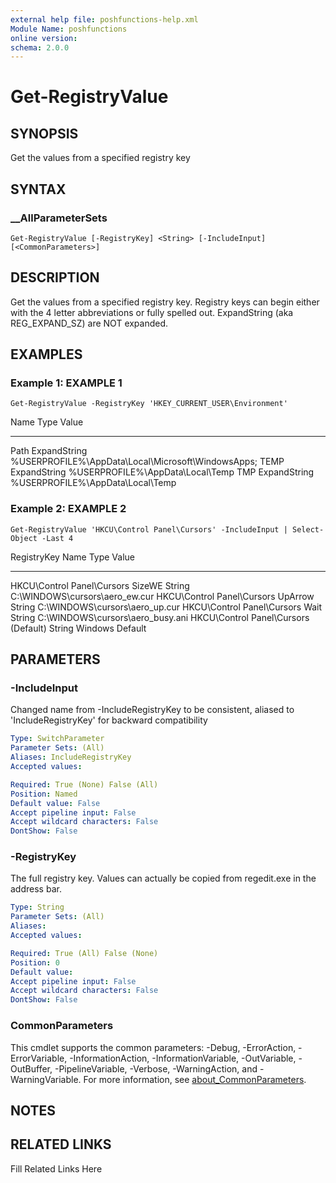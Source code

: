 ```yaml
---
external help file: poshfunctions-help.xml
Module Name: poshfunctions
online version: 
schema: 2.0.0
---
```


# Get-RegistryValue

## SYNOPSIS

Get the values from a specified registry key

## SYNTAX

### __AllParameterSets

```
Get-RegistryValue [-RegistryKey] <String> [-IncludeInput] [<CommonParameters>]
```

## DESCRIPTION

Get the values from a specified registry key.
Registry keys can begin either
with the 4 letter abbreviations or fully spelled out.
ExpandString (aka REG_EXPAND_SZ)
are NOT expanded.


## EXAMPLES

### Example 1: EXAMPLE 1

```
Get-RegistryValue -RegistryKey 'HKEY_CURRENT_USER\Environment'
```

Name Type         Value
---- ----         -----
Path ExpandString %USERPROFILE%\AppData\Local\Microsoft\WindowsApps;
TEMP ExpandString %USERPROFILE%\AppData\Local\Temp
TMP  ExpandString %USERPROFILE%\AppData\Local\Temp





### Example 2: EXAMPLE 2

```
Get-RegistryValue 'HKCU\Control Panel\Cursors' -IncludeInput | Select-Object -Last 4
```

RegistryKey                Name      Type   Value
-----------                ----      ----   -----
HKCU\Control Panel\Cursors SizeWE    String C:\WINDOWS\cursors\aero_ew.cur
HKCU\Control Panel\Cursors UpArrow   String C:\WINDOWS\cursors\aero_up.cur
HKCU\Control Panel\Cursors Wait      String C:\WINDOWS\cursors\aero_busy.ani
HKCU\Control Panel\Cursors (Default) String Windows Default






## PARAMETERS

### -IncludeInput

Changed name from -IncludeRegistryKey to be consistent, aliased to 'IncludeRegistryKey' for backward compatibility

```yaml
Type: SwitchParameter
Parameter Sets: (All)
Aliases: IncludeRegistryKey
Accepted values: 

Required: True (None) False (All)
Position: Named
Default value: False
Accept pipeline input: False
Accept wildcard characters: False
DontShow: False
```

### -RegistryKey

The full registry key.
Values can actually be copied from regedit.exe in the address bar.

```yaml
Type: String
Parameter Sets: (All)
Aliases: 
Accepted values: 

Required: True (All) False (None)
Position: 0
Default value: 
Accept pipeline input: False
Accept wildcard characters: False
DontShow: False
```


### CommonParameters

This cmdlet supports the common parameters: -Debug, -ErrorAction, -ErrorVariable, -InformationAction, -InformationVariable, -OutVariable, -OutBuffer, -PipelineVariable, -Verbose, -WarningAction, and -WarningVariable. For more information, see [about_CommonParameters](http://go.microsoft.com/fwlink/?LinkID=113216).

## NOTES



## RELATED LINKS

Fill Related Links Here

